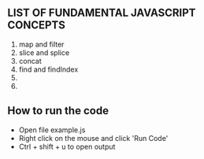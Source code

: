 ## LIST OF FUNDAMENTAL JAVASCRIPT CONCEPTS

1. map and filter
2. slice and splice
3. concat
4. find and findIndex
5.
6.

## How to run the code
- Open file example.js
- Right click on the mouse and click 'Run Code'
- Ctrl + shift + u to open output
